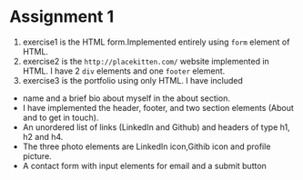 # Assignment 1
1. exercise1 is the HTML form.Implemented  entirely using `form` element of HTML.
2. exercise2 is the `http://placekitten.com/` website implemented in HTML. I have 2 `div` elements and one `footer` element.
3. exercise3 is the portfolio using only HTML. 
I have included 
- name and a brief bio about myself in the about section. 
- I have implemented the header, footer, and two section elements (About and to get in touch). 
- An unordered list of links (LinkedIn and Github) and headers of type h1, h2 and h4.
- The three photo elements are LinkedIn icon,Githib icon and profile picture.
- A contact form with input elements for email and a submit button
